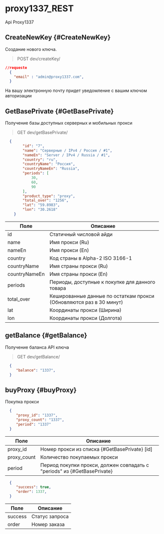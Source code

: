 # proxy1337_REST
Api Proxy1337
## CreateNewKey {#CreateNewKey}

Cоздание нового ключа.

> POST dev/createKey/

~~~json
//requeste
  {
    "email" : "admin@proxy1337.com",
  }
~~~
На вашу электронную почту придет уведомление с вашим ключом авторизации

## GetBasePrivate {#GetBasePrivate}

Получение базы доступных серверных и мобильных прокси

> GET dev/getBasePrivate/
~~~json
  {
		"id": "7",
		"name": "Серверные / IPv4 / Россия / #1",
		"nameEn": "Server / IPv4 / Russia / #1",
		"country": "ru",
		"countryName": "Россия",
		"countryNameEn": "Russia",
		"periods": [
			30,
			60,
			90
		],
		"product_type": "proxy",
		"total_over": "1256",
		"lat": "59.8983",
		"lon": "30.2618"
	}
~~~
Поле                 | Описание
---------------------|-------------------
id                   | Статичный числовой айди  
name                 | Имя прокси (Ru)
nameEn               | Имя прокси (En)
country              | Код страны в Alpha-2 ISO 3166-1
countryName          | Имя страны прокси (Ru)
countryNameEn        | Имя страны прокси (En)
periods              | Периоды, доступные к покупке для данного товара
total_over           | Кешированные данные по остаткам прокси (Обновляются раз в 30 минут)
lat                  | Координаты прокси (Ширина)
lon                  | Координаты прокси (Долгота)

## getBalance {#getBalance}

Получение баланса API ключа

> GET dev/getBalance/
~~~json
  {
     "balance": "1337",
  }
~~~

## buyProxy {#buyProxy}
Покупка прокси
~~~json
  {
     "proxy_id": "1337",
     "proxy_count": "1337",
     "period": "1337"
  }
~~~
Поле                 | Описание
---------------------|-------------------
proxy_id             | Номер прокси из списка {#GetBasePrivate} [id]
proxy_count          | Количество покупаемых прокси
period               | Период покупки прокси, должен совпадать с "periods" из {#GetBasePrivate}
~~~json
  {
     "success": true,
     "order": 1337,
  }
~~~
Поле                 | Описание
---------------------|-------------------
success              | Статус запроса
order          	     | Номер заказа
